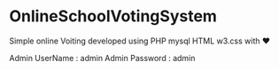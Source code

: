 # OnlineSchoolVotingSystem

Simple online Voiting developed using PHP mysql HTML w3.css with ❤

Admin UserName : admin
Admin Password : admin
